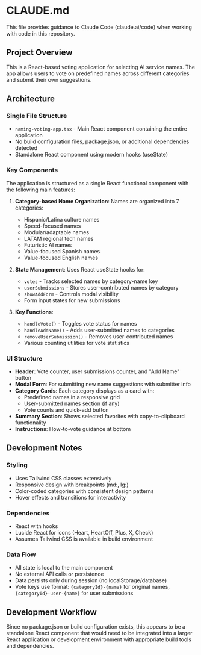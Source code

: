 # CLAUDE.md

This file provides guidance to Claude Code (claude.ai/code) when working with code in this repository.

## Project Overview

This is a React-based voting application for selecting AI service names. The app allows users to vote on predefined names across different categories and submit their own suggestions.

## Architecture

### Single File Structure
- `naming-voting-app.tsx` - Main React component containing the entire application
- No build configuration files, package.json, or additional dependencies detected
- Standalone React component using modern hooks (useState)

### Key Components

The application is structured as a single React functional component with the following main features:

1. **Category-based Name Organization**: Names are organized into 7 categories:
   - Hispanic/Latina culture names
   - Speed-focused names  
   - Modular/adaptable names
   - LATAM regional tech names
   - Futuristic AI names
   - Value-focused Spanish names
   - Value-focused English names

2. **State Management**: Uses React useState hooks for:
   - `votes` - Tracks selected names by category-name key
   - `userSubmissions` - Stores user-contributed names by category
   - `showAddForm` - Controls modal visibility
   - Form input states for new submissions

3. **Key Functions**:
   - `handleVote()` - Toggles vote status for names
   - `handleAddName()` - Adds user-submitted names to categories
   - `removeUserSubmission()` - Removes user-contributed names
   - Various counting utilities for vote statistics

### UI Structure

- **Header**: Vote counter, user submissions counter, and "Add Name" button
- **Modal Form**: For submitting new name suggestions with submitter info
- **Category Cards**: Each category displays as a card with:
  - Predefined names in a responsive grid
  - User-submitted names section (if any)
  - Vote counts and quick-add button
- **Summary Section**: Shows selected favorites with copy-to-clipboard functionality
- **Instructions**: How-to-vote guidance at bottom

## Development Notes

### Styling
- Uses Tailwind CSS classes extensively
- Responsive design with breakpoints (md:, lg:)
- Color-coded categories with consistent design patterns
- Hover effects and transitions for interactivity

### Dependencies
- React with hooks
- Lucide React for icons (Heart, HeartOff, Plus, X, Check)
- Assumes Tailwind CSS is available in build environment

### Data Flow
- All state is local to the main component
- No external API calls or persistence
- Data persists only during session (no localStorage/database)
- Vote keys use format: `{categoryId}-{name}` for original names, `{categoryId}-user-{name}` for user submissions

## Development Workflow

Since no package.json or build configuration exists, this appears to be a standalone React component that would need to be integrated into a larger React application or development environment with appropriate build tools and dependencies.